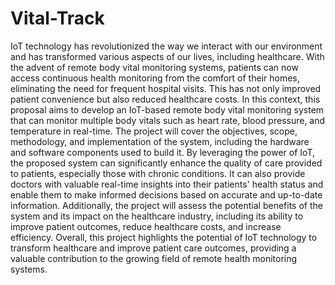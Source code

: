 # Vital-Track
IoT technology has revolutionized the way we interact with our environment and has transformed various aspects of our lives, including healthcare. With the advent of remote body vital monitoring systems, patients can now access continuous health monitoring from the comfort of their homes, eliminating the need for frequent hospital visits. This has not only improved patient convenience but also reduced healthcare costs. 
In this context, this proposal aims to develop an IoT-based remote body vital monitoring system that can monitor multiple body vitals such as heart rate, blood pressure, and temperature in real-time. The project will cover the objectives, scope, methodology, and implementation of the system, including the hardware and software components used to build it. 
By leveraging the power of IoT, the proposed system can significantly enhance the quality of care provided to patients, especially those with chronic conditions. It can also provide doctors with valuable real-time insights into their patients' health status and enable them to make informed decisions based on accurate and up-to-date information. Additionally, the project will assess the potential benefits of the system and its impact on the healthcare industry, including its ability to improve patient outcomes, reduce healthcare costs, and increase efficiency.
Overall, this project highlights the potential of IoT technology to transform healthcare and improve patient care outcomes, providing a valuable contribution to the growing field of remote health monitoring systems.
